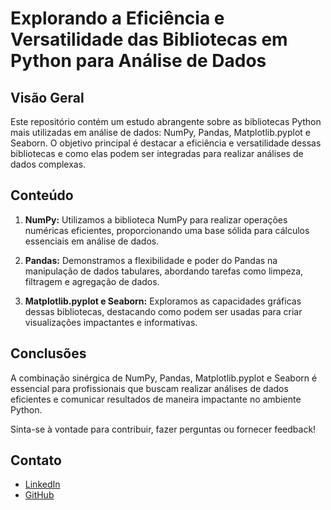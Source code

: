 # Explorando a Eficiência e Versatilidade das Bibliotecas em Python para Análise de Dados

## Visão Geral

Este repositório contém um estudo abrangente sobre as bibliotecas Python mais utilizadas em análise de dados: NumPy, Pandas, Matplotlib.pyplot e Seaborn. O objetivo principal é destacar a eficiência e versatilidade dessas bibliotecas e como elas podem ser integradas para realizar análises de dados complexas.

## Conteúdo

1. **NumPy:** Utilizamos a biblioteca NumPy para realizar operações numéricas eficientes, proporcionando uma base sólida para cálculos essenciais em análise de dados.

2. **Pandas:** Demonstramos a flexibilidade e poder do Pandas na manipulação de dados tabulares, abordando tarefas como limpeza, filtragem e agregação de dados.

3. **Matplotlib.pyplot e Seaborn:** Exploramos as capacidades gráficas dessas bibliotecas, destacando como podem ser usadas para criar visualizações impactantes e informativas.


## Conclusões

A combinação sinérgica de NumPy, Pandas, Matplotlib.pyplot e Seaborn é essencial para profissionais que buscam realizar análises de dados eficientes e comunicar resultados de maneira impactante no ambiente Python.

Sinta-se à vontade para contribuir, fazer perguntas ou fornecer feedback!

## Contato
* [LinkedIn](www.linkedin.com/in/eduardo-pedrosap)
* [GitHub](https://github.com/Eduardoppereira)
